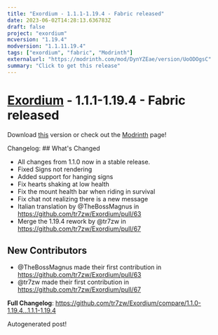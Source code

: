 ```yaml
---
title: "Exordium - 1.1.1-1.19.4 - Fabric released"
date: 2023-06-02T14:28:13.636783Z
draft: false
project: "exordium"
mcversion: "1.19.4"
modversion: "1.1.11.19.4"
tags: ["exordium", "fabric", "Modrinth"]
externalurl: "https://modrinth.com/mod/DynYZEae/version/UoODOgsC"
summary: "Click to get this release"
---
```

# [Exordium](/project/exordium) - 1.1.1-1.19.4 - Fabric released
Download [this](https://modrinth.com/mod/DynYZEae/version/UoODOgsC) version or check out the [Modrinth](https://modrinth.com/mod/DynYZEae) page!

Changelog: ## What's Changed
* All changes from 1.1.0 now in a stable release.
* Fixed Signs not rendering
* Added support for hanging signs
* Fix hearts shaking at low health
* Fix the mount health bar when riding in survival
* Fix chat not realizing there is a new message
* Italian translation by @TheBossMagnus in https://github.com/tr7zw/Exordium/pull/63
* Merge the 1.19.4 rework by @tr7zw in https://github.com/tr7zw/Exordium/pull/67

## New Contributors
* @TheBossMagnus made their first contribution in https://github.com/tr7zw/Exordium/pull/63
* @tr7zw made their first contribution in https://github.com/tr7zw/Exordium/pull/67

**Full Changelog**: https://github.com/tr7zw/Exordium/compare/1.1.0-1.19.4...1.1.1-1.19.4

Autogenerated post!
